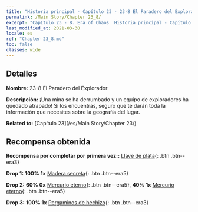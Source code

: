 ```yaml
---
title: "Historia principal - Capítulo 23 - 23-8 El Paradero del Explorador"
permalink: /Main Story/Chapter 23_8/
excerpt: "Capítulo 23 - 8. Era of Chaos  Historia principal - Capítulo 23_8. 23-8 El Paradero del Explorador"
last_modified_at: 2021-03-30
locale: es
ref: "Chapter 23_8.md"
toc: false
classes: wide
---
```


## Detalles

 **Nombre:** 23-8 El Paradero del Explorador

 **Descripción:** ¡Una mina se ha derrumbado y un equipo de exploradores ha quedado atrapado! Si los encuentras, seguro que te darán toda la información que necesites sobre la geografía del lugar.

 **Related to:** [Capítulo 23](/es/Main Story/Chapter 23/)

## Recompensa obtenida

 **Recompensa por completar por primera vez::** [Llave de plata](/es/Items/con_693/){: .btn .btn--era3}

 **Drop 1:** **100% 1x** [Madera secreta](/es/Items/mat_76/){: .btn .btn--era5}

 **Drop 2:** **60% 0x** [Mercurio eterno](/es/Items/mat_70/){: .btn .btn--era5}, **40% 1x** [Mercurio eterno](/es/Items/mat_70/){: .btn .btn--era5}

 **Drop 3:** **100% 1x** [Pergaminos de hechizo](/es/Items/con_694/){: .btn .btn--era3}


